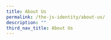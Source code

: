```yaml
---
title: About Us
permalink: /the-js-identity/about-us/
description: ""
third_nav_title: About Us
---
```

